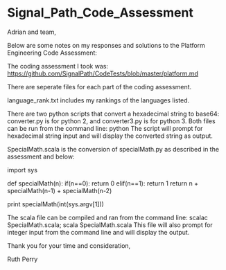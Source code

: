 # Signal_Path_Code_Assessment

Adrian and team,

Below are some notes on my responses and solutions to the Platform Engineering Code Assessment:


The coding assessment I took was: https://github.com/SignalPath/CodeTests/blob/master/platform.md

There are seperate files for each part of the coding assessment.

language_rank.txt includes my rankings of the languages listed.

There are two python scripts that convert a hexadecimal string to base64: converter.py is for python 2, and converter3.py is for python 3.  Both files can be run from the command line: python <file>  The script will prompt for hexadecimal string input and will display the converted string as output.
  
SpecialMath.scala is the conversion of specialMath.py as described in the assessment and below:

import sys

def specialMath(n):
	if(n==0):
		return 0
	elif(n==1):
		return 1
	return n + specialMath(n-1)	+ specialMath(n-2)

print specialMath(int(sys.argv[1]))

The scala file can be compiled and ran from the command line: scalac SpecialMath.scala; scala SpecialMath.scala
This file will also prompt for integer input from the command line and will display the output.


Thank you for your time and consideration,

Ruth Perry
